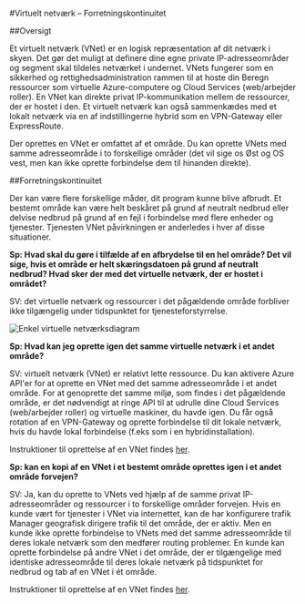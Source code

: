 <properties
    pageTitle="Hvad du skal gøre i tilfælde af en Azure tjenesteforstyrrelse Azure virtuelle netværk, som påvirker beskyttelsen | Microsoft Azure"
    description="Få mere at vide, hvad du skal gøre i tilfælde af en Azure tjenesteforstyrrelse Azure virtuelle netværk, som påvirker beskyttelsen."
    services="virtual-network"
    documentationCenter=""
    authors="NarayanAnnamalai"
    manager="jefco"
    editor=""/>

<tags
    ms.service="virtual-network"
    ms.workload="virtual-network"
    ms.tgt_pltfrm="na"
    ms.devlang="na"
    ms.topic="article"
    ms.date="05/16/2016"
    ms.author="narayan;aglick"/>

#<a name="virtual-network--business-continuity"></a>Virtuelt netværk – Forretningskontinuitet

##<a name="overview"></a>Oversigt

Et virtuelt netværk (VNet) er en logisk repræsentation af dit netværk i skyen. Det gør det muligt at definere dine egne private IP-adresseområder og segment skal tildeles netværket i undernet. VNets fungerer som en sikkerhed og rettighedsadministration rammen til at hoste din Beregn ressourcer som virtuelle Azure-computere og Cloud Services (web/arbejder roller). En VNet kan direkte privat IP-kommunikation mellem de ressourcer, der er hostet i den. Et virtuelt netværk kan også sammenkædes med et lokalt netværk via en af indstillingerne hybrid som en VPN-Gateway eller ExpressRoute.
 
Der oprettes en VNet er omfattet af et område. Du kan oprette VNets med samme adresseområde i to forskellige områder (det vil sige os Øst og OS vest, men kan ikke oprette forbindelse dem til hinanden direkte). 

##<a name="business-continuity"></a>Forretningskontinuitet

Der kan være flere forskellige måder, dit program kunne blive afbrudt. Et bestemt område kan være helt beskåret på grund af neutralt nedbrud eller delvise nedbrud på grund af en fejl i forbindelse med flere enheder og tjenester. Tjenesten VNet påvirkningen er anderledes i hver af disse situationer.

**Sp: Hvad skal du gøre i tilfælde af en afbrydelse til en hel område? Det vil sige, hvis et område er helt skæringsdatoen på grund af neutralt nedbrud? Hvad sker der med det virtuelle netværk, der er hostet i området?**

SV: det virtuelle netværk og ressourcer i det pågældende område forbliver ikke tilgængelig under tidspunktet for tjenesteforstyrrelse.

![Enkel virtuelle netværksdiagram](./media/virtual-network-disaster-recovery-guidance/vnet.png)

**Sp: Hvad kan jeg oprette igen det samme virtuelle netværk i et andet område?**

SV: virtuelt netværk (VNet) er relativt lette ressource. Du kan aktivere Azure API'er for at oprette en VNet med det samme adresseområde i et andet område. For at genoprette det samme miljø, som findes i det pågældende område, er det nødvendigt at ringe API til at udrulle dine Cloud Services (web/arbejder roller) og virtuelle maskiner, du havde igen. Du får også rotation af en VPN-Gateway og oprette forbindelse til dit lokale netværk, hvis du havde lokal forbindelse (f.eks som i en hybridinstallation).

Instruktioner til oprettelse af en VNet findes [her](./virtual-networks-create-vnet-arm-pportal.md). 

**Sp: kan en kopi af en VNet i et bestemt område oprettes igen i et andet område forvejen?**

SV: Ja, kan du oprette to VNets ved hjælp af de samme privat IP-adresseområder og ressourcer i to forskellige områder forvejen. Hvis en kunde vært for tjenester i VNet via internettet, kan de har konfigurere trafik Manager geografisk dirigere trafik til det område, der er aktiv. Men en kunde ikke oprette forbindelse to VNets med det samme adresseområde til deres lokale netværk som den medfører routing problemer. En kunde kan oprette forbindelse på andre VNet i det område, der er tilgængelige med identiske adresseområde til deres lokale netværk på tidspunktet for nedbrud og tab af en VNet i ét område.

Instruktioner til oprettelse af en VNet findes [her](./virtual-networks-create-vnet-arm-pportal.md).
